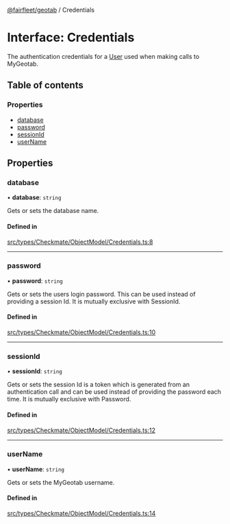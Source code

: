 [@fairfleet/geotab](../README.md) / Credentials

# Interface: Credentials

The authentication credentials for a [User](User.md) used when making calls to MyGeotab.

## Table of contents

### Properties

- [database](Credentials.md#database)
- [password](Credentials.md#password)
- [sessionId](Credentials.md#sessionid)
- [userName](Credentials.md#username)

## Properties

### database

• **database**: `string`

Gets or sets the database name.

#### Defined in

[src/types/Checkmate/ObjectModel/Credentials.ts:8](https://github.com/fairfleet/geotab/blob/b682f10/src/types/Checkmate/ObjectModel/Credentials.ts#L8)

___

### password

• **password**: `string`

Gets or sets the users login password. This can be used instead of providing a session Id. It is mutually exclusive with SessionId.

#### Defined in

[src/types/Checkmate/ObjectModel/Credentials.ts:10](https://github.com/fairfleet/geotab/blob/b682f10/src/types/Checkmate/ObjectModel/Credentials.ts#L10)

___

### sessionId

• **sessionId**: `string`

Gets or sets the session Id is a token which is generated from an authentication call and can be used instead of providing the password each time. It is mutually exclusive with Password.

#### Defined in

[src/types/Checkmate/ObjectModel/Credentials.ts:12](https://github.com/fairfleet/geotab/blob/b682f10/src/types/Checkmate/ObjectModel/Credentials.ts#L12)

___

### userName

• **userName**: `string`

Gets or sets the MyGeotab username.

#### Defined in

[src/types/Checkmate/ObjectModel/Credentials.ts:14](https://github.com/fairfleet/geotab/blob/b682f10/src/types/Checkmate/ObjectModel/Credentials.ts#L14)
